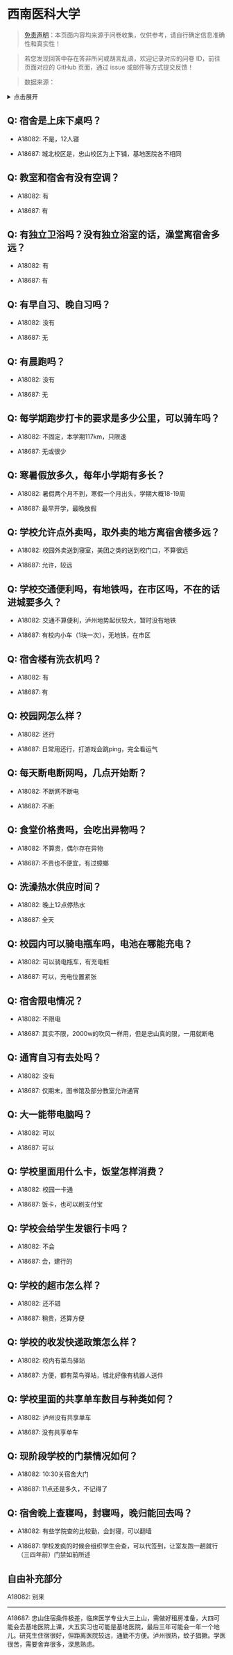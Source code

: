 # 西南医科大学

> [免责声明](https://colleges.chat/#_3)：本页面内容均来源于问卷收集，仅供参考，请自行确定信息准确性和真实性！

> 若您发现回答中存在答非所问或胡言乱语，欢迎记录对应的问卷 ID，前往页面对应的 GitHub 页面，通过 issue 或邮件等方式提交反馈！

> 数据来源：

<details><summary>点击展开</summary>
<ul>
<li>A18082: 匿名 (2023 年 06 月)</li>
<li>A18687: 匿名 (2023 年 06 月)</li>
</ul>
</details>

## Q: 宿舍是上床下桌吗？

- A18082: 不是，12人寝

- A18687: 城北校区是，忠山校区为上下铺，基地医院各不相同

## Q: 教室和宿舍有没有空调？

- A18082: 有

- A18687: 有

## Q: 有独立卫浴吗？没有独立浴室的话，澡堂离宿舍多远？

- A18082: 有

- A18687: 有

## Q: 有早自习、晚自习吗？

- A18082: 没有

- A18687: 无

## Q: 有晨跑吗？

- A18082: 没有

- A18687: 无

## Q: 每学期跑步打卡的要求是多少公里，可以骑车吗？

- A18082: 不固定，本学期117km，只限速

- A18687: 无或很少

## Q: 寒暑假放多久，每年小学期有多长？

- A18082: 暑假两个月不到，寒假一个月出头，学期大概18-19周

- A18687: 最早开学，最晚放假

## Q: 学校允许点外卖吗，取外卖的地方离宿舍楼多远？

- A18082: 校园外卖送到寝室，美团之类的送到校门口，不算很远

- A18687: 允许，较远

## Q: 学校交通便利吗，有地铁吗，在市区吗，不在的话进城要多久？

- A18082: 交通不算便利，泸州地势起伏较大，暂时没有地铁

- A18687: 有校内小车（1块一次），无地铁，在市区

## Q: 宿舍楼有洗衣机吗？

- A18082: 有

- A18687: 有

## Q: 校园网怎么样？

- A18082: 还行

- A18687: 日常用还行，打游戏会跳ping，完全看运气

## Q: 每天断电断网吗，几点开始断？

- A18082: 不断网不断电

- A18687: 不断

## Q: 食堂价格贵吗，会吃出异物吗？

- A18082: 不算贵，偶尔存在异物

- A18687: 不贵也不便宜，有过蟑螂

## Q: 洗澡热水供应时间？

- A18082: 晚上12点停热水

- A18687: 全天

## Q: 校园内可以骑电瓶车吗，电池在哪能充电？

- A18082: 可以骑电瓶车，有充电桩

- A18687: 可以，充电位置紧张

## Q: 宿舍限电情况？

- A18082: 不限电

- A18687: 其实不限，2000w的吹风一样用，但是忠山真的限，一用就断电

## Q: 通宵自习有去处吗？

- A18082: 没有

- A18687: 仅期末，图书馆及部分教室允许通宵

## Q: 大一能带电脑吗？

- A18082: 可以

- A18687: 可以

## Q: 学校里面用什么卡，饭堂怎样消费？

- A18082: 校园一卡通

- A18687: 饭卡，也可以刷支付宝

## Q: 学校会给学生发银行卡吗？

- A18082: 不会

- A18687: 会，建行的

## Q: 学校的超市怎么样？

- A18082: 还不错

- A18687: 稍贵，还算方便

## Q: 学校的收发快递政策怎么样？

- A18082: 校内有菜鸟驿站

- A18687: 方便，都有菜鸟驿站，城北好像有机器人送件

## Q: 学校里面的共享单车数目与种类如何？

- A18082: 泸州没有共享单车

- A18687: 没有共享单车

## Q: 现阶段学校的门禁情况如何？

- A18082: 10:30关宿舍大门

- A18687: 11点还是多久，不记得了

## Q: 宿舍晚上查寝吗，封寝吗，晚归能回去吗？

- A18082: 有些学院查的比较勤，会封寝，可以翻墙

- A18687: 学校发疯的时候会组织学生会查，可以代签到，让室友跑一趟就行（三四年前）门禁如前所述

## 自由补充部分

A18082: 别来

***

A18687: 忠山住宿条件极差，临床医学专业大三上山，需做好租房准备，大四可能会去基地医院上课，大五实习也可能是基地医院，最后三年可能会一年一个地儿。研究生住宿很好，但距离医院较远，通勤不方便。泸州很热，蚊子猖獗。学医很苦，需要舍弃很多，深思熟虑。